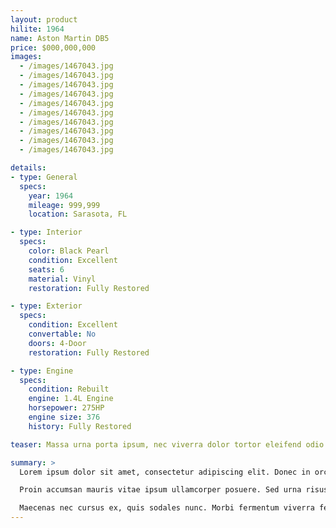```yaml
---
layout: product
hilite: 1964
name: Aston Martin DB5
price: $000,000,000
images:
  - /images/1467043.jpg
  - /images/1467043.jpg
  - /images/1467043.jpg
  - /images/1467043.jpg
  - /images/1467043.jpg
  - /images/1467043.jpg
  - /images/1467043.jpg
  - /images/1467043.jpg
  - /images/1467043.jpg
  - /images/1467043.jpg

details:
- type: General
  specs:
    year: 1964
    mileage: 999,999
    location: Sarasota, FL

- type: Interior
  specs:
    color: Black Pearl
    condition: Excellent
    seats: 6
    material: Vinyl
    restoration: Fully Restored

- type: Exterior
  specs:
    condition: Excellent
    convertable: No
    doors: 4-Door
    restoration: Fully Restored

- type: Engine
  specs:
    condition: Rebuilt
    engine: 1.4L Engine
    horsepower: 275HP
    engine size: 376
    history: Fully Restored

teaser: Massa urna porta ipsum, nec viverra dolor tortor eleifend odio. Proin sed placerat quam. Aliquam turpis velit, lacinia nec diam imperdiet, rhoncus gravida eros.

summary: >
  Lorem ipsum dolor sit amet, consectetur adipiscing elit. Donec in orci vitae nibh luctus elementum. Praesent pulvinar risus eget iaculis hendrerit. Nunc tincidunt vestibulum sem sit amet aliquet. In ipsum mi, malesuada at aliquam tristique, euismod ut ipsum. Curabitur eget quam eu ligula semper ullamcorper ac ut purus. Ut finibus congue massa, id semper arcu fringilla nec. Mauris mattis consequat pretium. Nullam viverra interdum nisl, a rhoncus tellus convallis in. Suspendisse vehicula lacinia semper. Sed vel sem blandit, accumsan ante quis, facilisis justo. Pellentesque habitant morbi tristique senectus et netus et malesuada fames ac turpis egestas. Fusce ligula orci, fringilla quis sem nec, auctor imperdiet arcu.

  Proin accumsan mauris vitae ipsum ullamcorper posuere. Sed urna risus, porttitor quis porttitor in, pharetra a tortor. Suspendisse eu sapien a felis consectetur bibendum sed ac eros. Maecenas id odio lorem. Nulla tincidunt neque leo, sit amet iaculis enim feugiat luctus. Phasellus luctus bibendum mi a semper. Donec finibus cursus mauris id mollis. Vestibulum eget maximus felis. Cras rhoncus lectus vel lectus ultrices venenatis. Curabitur dictum, lacus nec dignissim facilisis, ante nisi semper felis, sed feugiat nunc augue eget ipsum. Quisque vel gravida lorem, sit amet sodales felis. Proin vel pharetra turpis.

  Maecenas nec cursus ex, quis sodales nunc. Morbi fermentum viverra feugiat. Vestibulum ante ipsum primis in faucibus orci luctus et ultrices posuere cubilia Curae; In nec erat laoreet, elementum massa eget, vehicula metus. Sed ac eros in ipsum consectetur vehicula. Ut ante justo, placerat aliquam suscipit vel, tincidunt ut sapien. Proin enim mi, feugiat in ex quis, commodo aliquet sapien. Maecenas pharetra aliquet porttitor.
---
```


